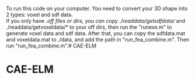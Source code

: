 To run this code on your computer. You need to convert your 3D shape into 2 types: voxel and sdf data.  
If you only have *.off files or dirs, you can copy ./readdata/getsdfdata/* and ./readdata/getvoxeldata/* to your off dirs, then run the "runexe.m" to generate voxel data and sdf data.
After that, you can copy the sdfdata.mat and voxeldata.mat to ./data, and add the path in "run_fea_combine.m". Then run "run_fea_combine.m".# CAE-ELM 
# CAE-ELM 
